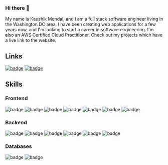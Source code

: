 ### Hi there 👋
My name is Kaushik Mondal, and I am a full stack software engineer living in the Washington DC area. I have been creating web applications for a few years now, and I'm looking to start a career in software engineering. I'm also an AWS Certified Cloud Practitioner. Check out my projects which have a live link to the website.

## Links
[<img src="https://img.shields.io/badge/LinkedIn-000000?style=for-the-badge&logo=linkedin&logoColor=90a4fc" alt="badge"/>](https://www.linkedin.com/in/kaushikdev/)
[<img src="https://img.shields.io/badge/website-000000?style=for-the-badge&logo=About.me&logoColor=90a4fc" alt="badge"/>](https://www.kaushikm.com)

## Skills
### Frontend
<img src="https://img.shields.io/badge/JavaScript-000000?style=for-the-badge&logo=javascript&logoColor=90a4fc" alt="badge"/> <img src="https://img.shields.io/badge/HTML5-000000?style=for-the-badge&logo=html5&logoColor=90a4fc" alt="badge"/> <img src="https://img.shields.io/badge/CSS3-000000?style=for-the-badge&logo=css3&logoColor=90a4fc" alt="badge"/> <img src="https://img.shields.io/badge/React-000000?style=for-the-badge&logo=react&logoColor=90a4fc" alt="badge"/> <img src="https://img.shields.io/badge/jQuery-000000?style=for-the-badge&logo=jquery&logoColor=90a4fc" alt="badge"/> <img src="https://img.shields.io/badge/Sass-000000?style=for-the-badge&logo=sass&logoColor=90a4fc" alt="badge"/> <img src="https://img.shields.io/badge/Photoshop-000000?style=for-the-badge&logo=Adobe%20Photoshop&logoColor=90a4fc" alt="badge"/>
### Backend
<img src="https://img.shields.io/badge/Python-000000?style=for-the-badge&logo=python&logoColor=90a4fc" alt="badge"/> <img src="https://img.shields.io/badge/Node.js-000000?style=for-the-badge&logo=node.js&logoColor=90a4fc" alt="badge"/> <img src="https://img.shields.io/badge/Java-000000?style=for-the-badge&logo=openjdk&logoColor=90a4fc" alt="badge"/> <img src="https://img.shields.io/badge/Django-000000?style=for-the-badge&logo=django&logoColor=90a4fc" alt="badge"/> <img src="https://img.shields.io/badge/AWS-000000?style=for-the-badge&logo=amazon-aws&logoColor=90a4fc" alt="badge"/> <img src="https://img.shields.io/badge/Unit%20Testing-000000?style=for-the-badge&logoColor=90a4fc" alt="badge"/>
### Databases
<img src="https://img.shields.io/badge/PostgreSQL-000000?style=for-the-badge&logo=postgresql&logoColor=90a4fc" alt="badge"/> <img src="https://img.shields.io/badge/MongoDB-000000?style=for-the-badge&logo=mongodb&logoColor=90a4fc" alt="badge"/>

<!--
**kaushikkm17/kaushikkm17** is a ✨ _special_ ✨ repository because its `README.md` (this file) appears on your GitHub profile.

Here are some ideas to get you started:

- 🔭 I’m currently working on ...
- 🌱 I’m currently learning ...
- 👯 I’m looking to collaborate on ...
- 🤔 I’m looking for help with ...
- 💬 Ask me about ...
- 📫 How to reach me: ...
- 😄 Pronouns: ...
- ⚡ Fun fact: ...
-->
